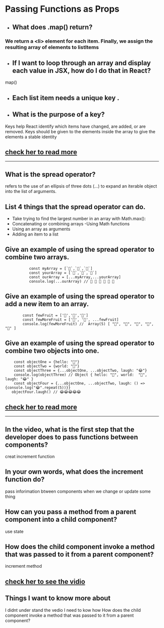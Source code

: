 # Passing Functions as Props
- ## What does .map() return?
### We return a \<li> element for each item. Finally, we assign the resulting array of elements to listItems

- ## If I want to loop through an array and display each value in JSX, how do I do that in React?
map()

- ## Each list item needs a unique  key .
- ## What is the purpose of a key?
Keys help React identify which items have changed, are added, or are removed. Keys should be given to the elements inside the array to give the elements a stable identity


## [check her to read more ](https://reactjs.org/docs/lists-and-keys.html)
----------------------------------------------
## What is the spread operator?
refers to the use of an ellipsis of three dots (…) to expand an iterable object into the list of arguments.
## List 4 things that the spread operator can do.
- Take trying to find the largest number in an array with Math.max():
- Concatenating or combining arrays
-Using Math functions
- Using an array as arguments
- Adding an item to a list
## Give an example of using the spread operator to combine two arrays.
               const myArray = [`🤪`,`🐻`,`🎌`]
               const yourArray = [`🙂`,`🤗`,`🤩`]
               const ourArray = [...myArray,...yourArray]
               console.log(...ourArray) // 🤪 🐻 🎌 🙂 🤗 🤩

## Give an example of using the spread operator to add a new item to an array.
            const fewFruit = ['🍏','🍊','🍌']
            const fewMoreFruit = ['🍉', '🍍', ...fewFruit]
            console.log(fewMoreFruit) //  Array(5) [ "🍉", "🍍", "🍏", "🍊", "🍌" ]

## Give an example of using the spread operator to combine two objects into one.
        const objectOne = {hello: "🤪"}
        const objectTwo = {world: "🐻"}
        const objectThree = {...objectOne, ...objectTwo, laugh: "😂"}
        console.log(objectThree) // Object { hello: "🤪", world:  "🐻", laugh: "😂" }
        const objectFour = {...objectOne, ...objectTwo, laugh: () => {console.log("😂".repeat(5))}}
       objectFour.laugh() // 😂😂😂😂😂


 ## [check her to read more ](https://medium.com/coding-at-dawn/how-to-use-the-spread-operator-in-javascript-b9e4a8b06fab)
-------------------
## In the video, what is the first step that the developer does to pass functions between components?
creat  increment function
## In your own words, what does the increment function do?
pass inforimation btween components when we change or update some thing
## How can you pass a method from a parent component into a child component?
use state 
## How does the child component invoke a method that was passed to it from a parent component?
 increment method
 
## [check her to see the vidio ](https://www.youtube.com/watch?v=c05OL7XbwXU)
## Things I want to know more about
I didnt under stand the vedio I need to kow how How does the child component invoke a method that was passed to it from a parent component?
